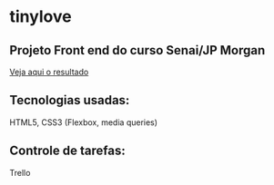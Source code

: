 # tinylove

## Projeto Front end do curso Senai/JP Morgan

[Veja aqui o resultado](https://codexp-fronta-p3gc.github.io/layout-1/)

## Tecnologias usadas:

HTML5, CSS3 (Flexbox, media queries) 

## Controle de tarefas:

Trello
